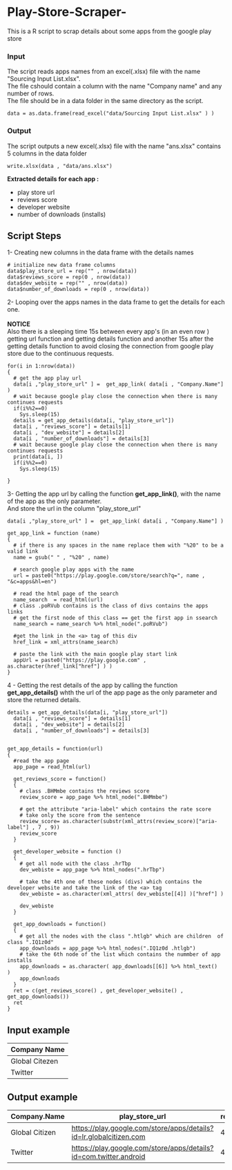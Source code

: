# Play-Store-Scraper-
This is a R script to scrap details about some apps from the google play store 

### Input
The script reads apps names from an excel(.xlsx) file with the name "Sourcing Input List.xlsx".</br>
The file cshould contain a column with the name "Company name" and any number of rows.</br>
The file should be in a data folder in the same directory as the script.
```
data = as.data.frame(read_excel("data/Sourcing Input List.xlsx" ) )
```

### Output
The script outputs a new excel(.xlsx) file with the name "ans.xlsx" contains 5 columns in the data folder 
```
write.xlsx(data , "data/ans.xlsx")
```

**Extracted details for each app :**  
 - play store url 
 - reviews score 
 - developer website 
 - number of downloads (installs)



## Script Steps
1- Creating new columns in the data frame with the details names
```
# initialize new data frame columns 
data$play_store_url = rep("" , nrow(data))
data$reviews_score = rep(0 , nrow(data))
data$dev_website = rep("" , nrow(data))
data$number_of_downloads = rep(0 , nrow(data))
```

2- Looping over the apps names in the data frame to get the details for each one.</br></br>
**NOTICE**</br>
Also there is a sleeping time 15s between every app's (in an even row ) getting url function and getting details function and another 15s after the getting details function to avoid closing the connection from google play store due to the continuous requests. 

```
for(i in 1:nrow(data))
{
  # get the app play url 
  data[i ,"play_store_url" ] =  get_app_link( data[i , "Company.Name"] )
  # wait because google play close the connection when there is many continues requests 
  if(i%%2==0)
    Sys.sleep(15)
  details = get_app_details(data[i, "play_store_url"]) 
  data[i , "reviews_score"] = details[1]
  data[i , "dev_website"] = details[2]
  data[i , "number_of_downloads"] = details[3]
  # wait because google play close the connection when there is many continues requests 
  print(data[i, ])
  if(i%%2==0)
    Sys.sleep(15) 
  
}
```

3- Getting the app url by calling the function **get_app_link()**, with the name of the app as the only parameter.</br>
And store the url in the column "play_store_url"
```
data[i ,"play_store_url" ] =  get_app_link( data[i , "Company.Name"] )

```
```
get_app_link = function (name)
{
  # if there is any spaces in the name replace them with "%20" to be a valid link 
  name = gsub(" " , "%20" , name)
  
  # search google play apps with the name
  url = paste0("https://play.google.com/store/search?q=", name , "&c=apps&hl=en")
  
  # read the html page of the search  
  name_search  = read_html(url)
  # class .poRVub contains is the class of divs contains the apps links 
  # get the first node of this class == get the first app in ssearch 
  name_search = name_search %>% html_node(".poRVub")  
  
  #get the link in the <a> tag of this div 
  href_link = xml_attrs(name_search)
  
  # paste the link with the main google play start link 
  appUrl = paste0("https://play.google.com" ,  as.character(href_link["href"] ) )
}

``` 


4 - Getting the rest details of the app by calling the function **get_app_details()** whth the url of the app page as the only parameter and store the returned details.
```
details = get_app_details(data[i, "play_store_url"]) 
  data[i , "reviews_score"] = details[1]
  data[i , "dev_website"] = details[2]
  data[i , "number_of_downloads"] = details[3]
```

```

get_app_details = function(url)
{
  #read the app page
  app_page = read_html(url)
  
  get_reviews_score = function()
  {
    # class .BHMmbe contains the reviews score 
    review_score = app_page %>% html_node(".BHMmbe")
    
    # get the attribute "aria-label" which contains the rate score
    # take only the score from the sentence 
    review_score= as.character(substr(xml_attrs(review_score)["aria-label"] , 7 , 9))
    review_score
  }
  
  get_developer_website = function ()
  {
    # get all node with the class .hrTbp 
    dev_webiste = app_page %>% html_nodes(".hrTbp")
    
    # take the 4th one of these nodes (divs) which contains the developer website and take the link of the <a> tag
    dev_webiste = as.character(xml_attrs( dev_webiste[[4]] )["href"] )
    
    dev_webiste
  }
  
  get_app_downloads = function()
  {
    # get all the nodes with the class ".htlgb" which are children  of class ".IQ1z0d" 
    app_downloads = app_page %>% html_nodes(".IQ1z0d .htlgb")
    # take the 6th node of the list which contains the nummber of app installs 
    app_downloads = as.character( app_downloads[[6]] %>% html_text()  )
    app_downloads
  }
  ret = c(get_reviews_score() , get_developer_website() , get_app_downloads())
  ret
}

```

## Input example 
| Company Name | 
| ------------ |
| Global Citezen |
| Twitter |


## Output example 
|Company.Name	| play_store_url |	reviews_score	| dev_website	| number_of_downloads|
| ----------- | -------------- | -------------- | ----------- | -------------------|
|Global Citizen	| https://play.google.com/store/apps/details?id=lr.globalcitizen.com	| 4.3	| http://www.globalcitizen.org | 100,000+ |
Twitter | https://play.google.com/store/apps/details?id=com.twitter.android	| 4.5	| https://support.twitter.com/articles/20169915	| 500,000,000+ |










